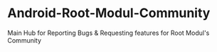 # Android-Root-Modul-Community
Main Hub for Reporting Bugs &amp; Requesting features for Root Modul's Community
